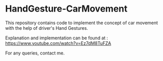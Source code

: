 # HandGesture-CarMovement
This repository contains code to implement the concept of car movement with the help of driver's Hand Gestures. 

Explanation and implementation can be found at : https://www.youtube.com/watch?v=Ez7dM8TuFZA

For any queries, contact me. 
